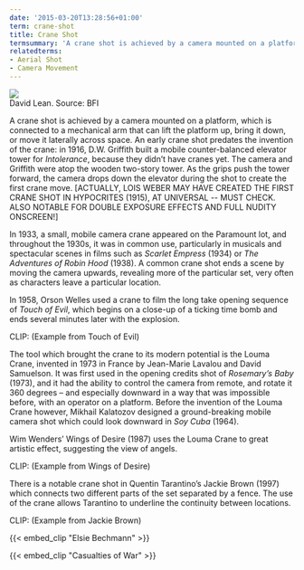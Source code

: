 ```yaml
---
date: '2015-03-20T13:28:56+01:00'
term: crane-shot
title: Crane Shot
termsummary: 'A crane shot is achieved by a camera mounted on a platform, which is connected to a mechanical arm that can lift the platform up, bring it down, or move it laterally across space.'
relatedterms:
- Aerial Shot
- Camera Movement
---
```


<div class="widget-image">
    <img src="/img/assets/cranelean.jpg" />
    <div class="caption">
    David Lean. Source: BFI
    </div>
</div>

A crane shot is achieved by a camera mounted on a platform, which is connected to a mechanical arm that can lift the platform up, bring it down, or move it laterally across space.  An early crane shot predates the invention of the crane:  in 1916, D.W. Griffith built a mobile counter-balanced elevator tower for *Intolerance*, because they didn’t have cranes yet.  The camera and Griffith were atop the wooden two-story tower.  As the grips push the tower forward, the camera drops down the elevator during the shot to create the first crane move.  [ACTUALLY, LOIS WEBER MAY HAVE CREATED THE FIRST CRANE SHOT IN HYPOCRITES (1915), AT UNIVERSAL -- MUST CHECK.  ALSO NOTABLE FOR DOUBLE EXPOSURE EFFECTS AND FULL NUDITY ONSCREEN!]

In 1933, a small, mobile camera crane appeared on the Paramount lot, and throughout the 1930s, it was in common use, particularly in musicals and spectacular scenes in films such as *Scarlet Empress* (1934) or *The Adventures of Robin Hood* (1938).  A common crane shot ends a scene by moving the camera upwards, revealing more of the particular set, very often as characters leave a particular location.  
 
In 1958, Orson Welles used a crane to film the long take opening sequence of *Touch of Evil*, which begins on a close-up of a ticking time bomb and ends several minutes later with the explosion.  
 
CLIP: (Example from Touch of Evil)

The tool which brought the crane to its modern potential is the Louma Crane, invented in 1973 in France by Jean-Marie Lavalou and David Samuelson.  It was first used in the opening credits shot of *Rosemary’s Baby* (1973), and it had the ability to control the camera from remote, and rotate it 360 degrees – and especially downward in a way that was impossible before, with an operator on a platform.  Before the invention of the Louma Crane however, Mikhail Kalatozov designed a ground-breaking mobile camera shot which could look downward in *Soy Cuba* (1964).  

Wim Wenders’ Wings of Desire (1987) uses the Louma Crane to great artistic effect, suggesting the view of angels.  

CLIP:  (Example from Wings of Desire)

There is a notable crane shot in Quentin Tarantino’s Jackie Brown (1997) which connects two different parts of the set separated by a fence. The use of the crane allows Tarantino to underline the continuity between locations.
 
CLIP: (Example from Jackie Brown)


{{< embed_clip "Elsie Bechmann" >}}

{{< embed_clip "Casualties of War" >}}
